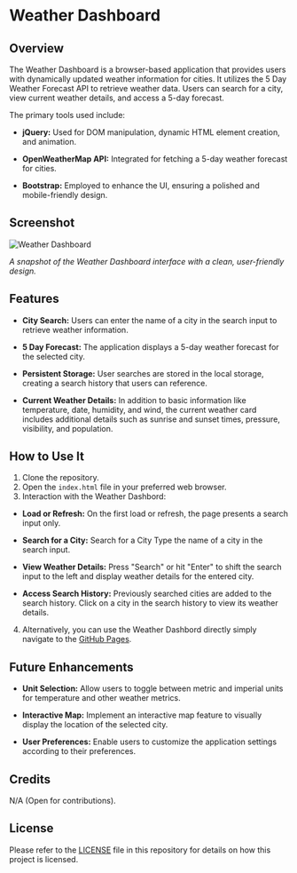 # Weather Dashboard

## Overview

The Weather Dashboard is a browser-based application that provides users with dynamically updated weather information for cities. It utilizes the 5 Day Weather Forecast API to retrieve weather data. Users can search for a city, view current weather details, and access a 5-day forecast.

The primary tools used include:

- **jQuery:** Used for DOM manipulation, dynamic HTML element creation, and animation.

- **OpenWeatherMap API:** Integrated for fetching a 5-day weather forecast for cities.

- **Bootstrap:** Employed to enhance the UI, ensuring a polished and mobile-friendly design.


## Screenshot

![Weather Dashboard](./assets/images/weather-dashboard.png)

*A snapshot of the Weather Dashboard interface with a clean, user-friendly design.*


## Features

- **City Search:** Users can enter the name of a city in the search input to retrieve weather information.

- **5 Day Forecast:** The application displays a 5-day weather forecast for the selected city.

- **Persistent Storage:** User searches are stored in the local storage, creating a search history that users can reference.

- **Current Weather Details:** In addition to basic information like temperature, date, humidity, and wind, the current weather card includes additional details such as sunrise and sunset times, pressure, visibility, and population.

## How to Use It

1. Clone the repository.
2. Open the `index.html` file in your preferred web browser.
3. Interaction with the Weather Dashbord:
  - **Load or Refresh:** On the first load or refresh, the page presents a search input only.
  
  - **Search for a City:** Search for a City Type the name of a city in the search input.
      
  - **View Weather Details:** Press "Search" or hit "Enter" to shift the search input to the left and display weather details for the entered city.

  - **Access Search History:** Previously searched cities are added to the search history. Click on a city in the search history to view its weather details.

4. Alternatively, you can use the Weather Dashbord directly simply navigate to the [GitHub Pages](https://martindocs.github.io/weather-dashboard/).

## Future Enhancements

- **Unit Selection:** Allow users to toggle between metric and imperial units for temperature and other weather metrics.

- **Interactive Map:** Implement an interactive map feature to visually display the location of the selected city.

- **User Preferences:** Enable users to customize the application settings according to their preferences.

## Credits

N/A (Open for contributions).

## License

Please refer to the [LICENSE](./LICENSE.md) file in this repository for details on how this project is licensed.
